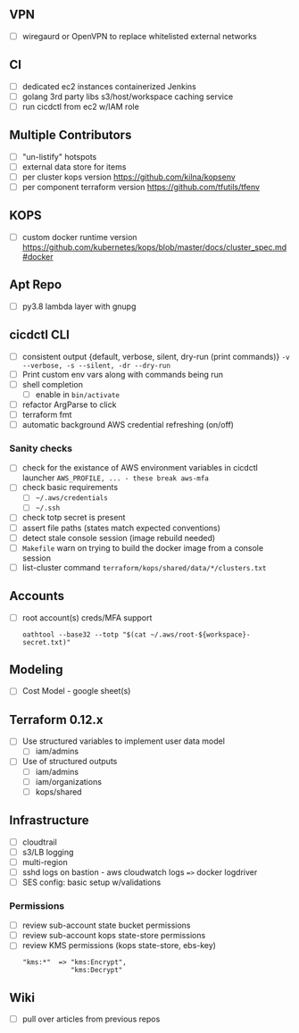 ## VPN
- [ ] wiregaurd or OpenVPN to replace whitelisted external networks

## CI
- [ ] dedicated ec2 instances containerized Jenkins
- [ ] golang 3rd party libs s3/host/workspace caching service
- [ ] run cicdctl from ec2 w/IAM role

## Multiple Contributors
- [ ] "un-listify" hotspots
- [ ] external data store for items
- [ ] per cluster kops version
   https://github.com/kilna/kopsenv
- [ ] per component terraform version
  https://github.com/tfutils/tfenv

## KOPS
- [ ] custom docker runtime version
  https://github.com/kubernetes/kops/blob/master/docs/cluster_spec.md#docker

## Apt Repo
- [ ] py3.8 lambda layer with gnupg

## cicdctl CLI
- [ ] consistent output {default, verbose, silent, dry-run (print commands)}
  `-v --verbose, -s --silent, -dr --dry-run`
- [ ] Print custom env vars along with commands being run
- [ ] shell completion
  - [ ] enable in `bin/activate`
- [ ] refactor ArgParse to click
- [ ] terraform fmt
- [ ] automatic background AWS credential refreshing (on/off)

### Sanity checks
- [ ] check for the existance of AWS environment variables in cicdctl launcher
  `AWS_PROFILE, ... - these break aws-mfa`
- [ ] check basic requirements
  - [ ] `~/.aws/credentials`
  - [ ] `~/.ssh`
- [ ] check totp secret is present
- [ ] assert file paths (states match expected conventions)
- [ ] detect stale console session (image rebuild needed)
- [ ] `Makefile` warn on trying to build the docker image from a console session
- [ ] list-cluster command
  `terraform/kops/shared/data/*/clusters.txt`

## Accounts
- [ ] root account(s) creds/MFA support
  ```
  oathtool --base32 --totp "$(cat ~/.aws/root-${workspace}-secret.txt)"
  ```

## Modeling
- [ ] Cost Model - google sheet(s)

## Terraform 0.12.x
- [ ] Use structured variables to implement user data model
  - [ ] iam/admins
- [ ] Use of structured outputs
  - [ ] iam/admins
  - [ ] iam/organizations
  - [ ] kops/shared

## Infrastructure
- [ ] cloudtrail
- [ ] s3/LB logging
- [ ] multi-region
- [ ] sshd logs on bastion - aws cloudwatch logs `=>` docker logdriver
- [ ] SES config: basic setup w/validations

### Permissions
- [ ] review sub-account state bucket permissions
- [ ] review sub-account kops state-store permissions
- [ ] review KMS permissions (kops state-store, ebs-key)
  ```
  "kms:*"  => "kms:Encrypt",
              "kms:Decrypt"
  ```

## Wiki
- [ ] pull over articles from previous repos
